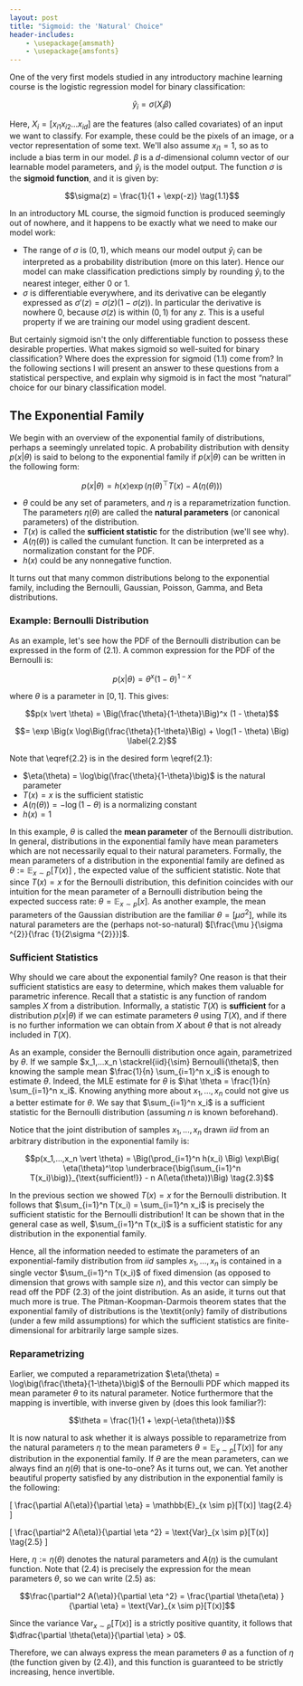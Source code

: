 ```yaml
---
layout: post
title: "Sigmoid: the 'Natural' Choice"
header-includes:
    - \usepackage{amsmath}
    - \usepackage{amsfonts}
---
```


One of the very first models studied in any introductory machine learning course is the logistic regression model for binary classification:

$$\hat y_i = \sigma(X_i \beta) \tag{1.0}$$

Here, $X_i = [  x_{i1}    x_{i2}  \dots   x_{id}  ]$ are the features (also called covariates) of an input we want to classify. For example, these could be the pixels of an image, or a vector representation of some text. We'll also assume $x_{i1} = 1$, so as to include a bias term in our model. $\beta$ is a $d$-dimensional column vector of our learnable model parameters, and $\hat y_i$ is the model output. The function $\sigma$ is the **sigmoid function**, and it is given by: 

$$\sigma(z) = \frac{1}{1 + \exp(-z)} \tag{1.1}$$

In an introductory ML course, the sigmoid function is produced seemingly out of nowhere, and it happens to be exactly what we need to make our model work:

- The range of $\sigma$ is $(0, 1)$, which means our model output $\hat y_i$ can be interpreted as a probability distribution (more on this later). Hence our model can make classification predictions simply by rounding $\hat y_i$ to the nearest integer, either 0 or 1.
- $\sigma$ is differentiable everywhere, and its derivative can be elegantly expressed as $\sigma'(z) = \sigma(z)(1 - \sigma(z))$. In particular the derivative is nowhere 0, because $\sigma(z)$ is within $(0,1)$ for any $z$. This is a useful property if we are training our model using gradient descent.

But certainly sigmoid isn't the only differentiable function to possess these desirable properties. What makes sigmoid so well-suited for binary classification? Where does the expression for sigmoid $(1.1)$ come from? In the following sections I will present an answer to these questions from a statistical perspective, and explain why sigmoid is in fact the most “natural” choice for our binary classification model. 

## The Exponential Family

We begin with an overview of the exponential family of distributions, perhaps a seemingly unrelated topic. A probability distribution with density $p(x \vert \theta)$ is said to belong to the exponential family if $p(x \vert \theta)$ can be written in the following form:

$$p(x \vert \theta) = h(x) \exp \Big( \eta(\theta)^\top T(x) - A(\eta(\theta))\Big) \tag{2.1}$$

- $\theta$ could be any set of parameters, and $\eta$ is a reparametrization function. The parameters $\eta(\theta)$ are called the **natural parameters** (or canonical parameters) of the distribution.
- $T(x)$ is called the **sufficient statistic** for the distribution (we'll see why).
- $A(\eta(\theta))$ is called the cumulant function. It can be interpreted as a normalization constant for the PDF. 
- $h(x)$ could be any nonnegative function.

It turns out that many common distributions belong to the exponential family, including the Bernoulli, Gaussian, Poisson, Gamma, and Beta distributions.

### Example: Bernoulli Distribution
As an example, let's see how the PDF of the Bernoulli distribution can be expressed in the form of (2.1). A common expression for the PDF of the Bernoulli is:

$$p(x \vert \theta) = \theta^x (1 - \theta)^{1-x}$$

where $\theta$ is a parameter in $[0, 1]$. This gives:

$$p(x \vert \theta) = \Big(\frac{\theta}{1-\theta}\Big)^x (1 - \theta)$$

$$= \exp \Big(x \log\Big(\frac{\theta}{1-\theta}\Big) + \log(1 - \theta) \Big) \label{2.2}$$

Note that \eqref{2.2} is in the desired form \eqref{2.1}:

- $\eta(\theta) = \log\big(\frac{\theta}{1-\theta}\big)$ is the natural parameter
- $T(x) = x$ is the sufficient statistic
- $A(\eta(\theta)) = - \log (1 - \theta)$ is a normalizing constant
- $h(x) = 1$

In this example, $\theta$ is called the **mean parameter** of the Bernoulli distribution. In general, distributions in the exponential family have mean parameters which are not necessarily equal to their natural parameters. Formally, the mean parameters of a distribution in the exponential family are defined as $\theta := \mathbb{E}_{x \sim p}[T(x)]$ , the expected value of the sufficient statistic. Note that since $T(x) = x$ for the Bernoulli distribution, this definition coincides with our intuition for the mean parameter of a Bernoulli distribution being the expected success rate: $\theta = \mathbb{E}_{x \sim p}[x]$. As another example, the mean parameters of the Gaussian distribution are the familiar $\theta = [ \mu \sigma^2 ]$, while its natural parameters are the (perhaps not-so-natural) $[\frac{\mu }{\sigma ^{2}}{\frac {1}{2\sigma ^{2}}}]$.

### Sufficient Statistics
Why should we care about the exponential family? One reason is that their sufficient statistics are easy to determine, which makes them valuable for parametric inference. Recall that a statistic is any function of random samples $X$ from a distribution. Informally, a statistic $T(X)$ is **sufficient** for a distribution $p(x \vert \theta)$ if we can estimate parameters $\theta$ using $T(X)$, and if there is no further information we can obtain from $X$ about $\theta$ that is not already included in $T(X)$. 

As an example, consider the Bernoulli distribution once again, parametrized by $\theta$. If we sample $x_1,...x_n \stackrel{iid}{\sim} Bernoulli(\theta)$, then knowing the sample mean $\frac{1}{n} \sum_{i=1}^n x_i$ is enough to estimate $\theta$. Indeed, the MLE estimate for $\theta$ is $\hat \theta = \frac{1}{n} \sum_{i=1}^n x_i$. Knowing anything more about $x_1,...,x_n$ could not give us a better estimate for $\theta$. We say that $\sum_{i=1}^n x_i$ is a sufficient statistic for the Bernoulli distribution (assuming $n$ is known beforehand). 

Notice that the joint distribution of samples $x_1,...,x_n$ drawn $iid$ from an arbitrary distribution in the exponential family is: 

$$p(x_1,...,x_n \vert \theta) = \Big(\prod_{i=1}^n h(x_i) \Big) \exp\Big( \eta(\theta)^\top \underbrace{\big(\sum_{i=1}^n T(x_i)\big)}_{\text{sufficient!}} - n A(\eta(\theta))\Big) \tag{2.3}$$

In the previous section we showed $T(x) = x$ for the Bernoulli distribution. It follows that $\sum_{i=1}^n T(x_i) = \sum_{i=1}^n x_i$ is precisely the sufficient statistic for the Bernoulli distribution! It can be shown that in the general case as well, $\sum_{i=1}^n T(x_i)$ is a sufficient statistic for any distribution in the exponential family.

Hence, all the information needed to estimate the parameters of an exponential-family distribution from $iid$ samples $x_1,...,x_n$ is contained in a single vector $\sum_{i=1}^n T(x_i)$ of fixed dimension (as opposed to dimension that grows with sample size $n$), and this vector can simply be read off the PDF (2.3) of the joint distribution. As an aside, it turns out that much more is true. The Pitman-Koopman-Darmois theorem states that the exponential family of distributions is the \textit{only} family of distributions (under a few mild assumptions) for which the sufficient statistics are finite-dimensional for arbitrarily large sample sizes. 

### Reparametrizing
Earlier, we computed a reparametrization $\eta(\theta) = \log\big(\frac{\theta}{1-\theta}\big)$ of the Bernoulli PDF which mapped its mean parameter $\theta$ to its natural parameter. Notice furthermore that the mapping is invertible, with inverse given by (does this look familiar?):

$$\theta = \frac{1}{1 + \exp(-\eta(\theta))}$$

It is now natural to ask whether it is always possible to reparametrize from the natural parameters $\eta$ to the mean parameters $\theta = \mathbb{E}_{x \sim p}[T(x)]$ for any distribution in the exponential family. If $\theta$ are the mean parameters, can we always find an $\eta(\theta)$ that is one-to-one? As it turns out, we can. Yet another beautiful property satisfied by any distribution in the exponential family is the following:

\[ \frac{\partial A(\eta)}{\partial \eta} = \mathbb{E}_{x \sim p}[T(x)] \tag{2.4} \]

\[ \frac{\partial^2 A(\eta)}{\partial \eta ^2} = \text{Var}_{x \sim p}[T(x)] \tag{2.5} \]

Here, $\eta := \eta(\theta)$ denotes the natural parameters and $A(\eta)$ is the cumulant function. Note that (2.4) is precisely the expression for the mean parameters $\theta$, so we can write (2.5) as:

$$\frac{\partial^2 A(\eta)}{\partial \eta ^2} = \frac{\partial \theta(\eta) }{\partial \eta} = \text{Var}_{x \sim p}[T(x)]$$

Since the variance $\text{Var}_{x \sim p}[T(x)]$ is a strictly positive quantity, it follows that $\dfrac{\partial \theta(\eta)}{\partial \eta} > 0$.

Therefore, we can always express the mean parameters $\theta$ as a function of $\eta$ (the function given by (2.4)), and this function is guaranteed to be strictly increasing, hence invertible.